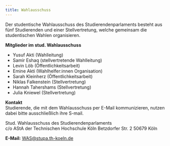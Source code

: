 ```yaml
---
title: Wahlausschuss
---
```


Der studentische Wahlausschuss des Studierendenparlaments besteht aus fünf Studierenden und einer Stellvertretung, welche gemeinsam die studentischen Wahlen organisieren.

**Mitglieder im stud. Wahlausschuss**

- Yusuf Akti (Wahlleitung)
- Samir Eshaq (stellvertretende Wahlleitung)
- Levin Löb (Öffentlichkeitsarbeit)
- Emine Akti (Wahlhelfer:innen Organisation)
- Sarah Kleinherz (Öffentlichkeitsarbeit)
- Niklas Falkenstein (Stellvertretung)
- Hannah Tahershams (Stellvertretung)
- Julia Kniewel (Stellvertretung)

**Kontakt**  
Studierende, die mit dem Wahlausschuss per E-Mail kommunizieren, nutzen dabei bitte ausschließlich ihre S-mail.

Stud. Wahlausschuss des Studierendenparlaments  
c/o AStA der Technischen Hochschule Köln
Betzdorfer Str. 2
50679 Köln

**E-Mail:** WAS@stupa.th-koeln.de
